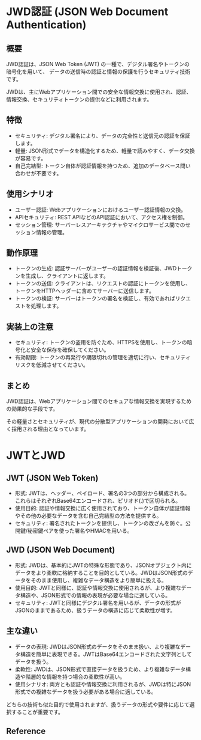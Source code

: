 # JWD認証 (JSON Web Document Authentication)
## 概要
JWD認証は、JSON Web Token (JWT) の一種で、デジタル署名やトークンの暗号化を用いて、
データの送信時の認証と情報の保護を行うセキュリティ技術です。

JWDは、主にWebアプリケーション間での安全な情報交換に使用され、認証、情報交換、セキュリティトークンの提供などに利用されます。

## 特徴
- セキュリティ: デジタル署名により、データの完全性と送信元の認証を保証します。
- 軽量: JSON形式でデータを構造化するため、軽量で読みやすく、データ交換が容易です。
- 自己完結型: トークン自体が認証情報を持つため、追加のデータベース問い合わせが不要です。

## 使用シナリオ
- ユーザー認証: Webアプリケーションにおけるユーザー認証情報の交換。
- APIセキュリティ: REST APIなどのAPI認証において、アクセス権を制御。
- セッション管理: サーバーレスアーキテクチャやマイクロサービス間でのセッション情報の管理。

## 動作原理
- トークンの生成: 認証サーバーがユーザーの認証情報を検証後、JWDトークンを生成し、クライアントに返します。
- トークンの送信: クライアントは、リクエストの認証にトークンを使用し、トークンをHTTPヘッダーに含めてサーバーに送信します。
- トークンの検証: サーバーはトークンの署名を検証し、有効であればリクエストを処理します。

## 実装上の注意
- セキュリティ: トークンの盗用を防ぐため、HTTPSを使用し、トークンの暗号化と安全な保存を確保してください。
- 有効期限: トークンの再発行や期限切れの管理を適切に行い、セキュリティリスクを低減させてください。

## まとめ
JWD認証は、Webアプリケーション間でのセキュアな情報交換を実現するための効果的な手段です。

その軽量さとセキュリティが、現代の分散型アプリケーションの開発において広く採用される理由となっています。

# JWTとJWD
## JWT (JSON Web Token)
- 形式: JWTは、ヘッダー、ペイロード、署名の3つの部分から構成される。これらはそれぞれBase64エンコードされ、ピリオド(.)で区切られる。
- 使用目的: 認証や情報交換に広く使用されており、トークン自体が認証情報やその他の必要なデータを含む自己完結型の方法を提供する。
- セキュリティ: 署名されたトークンを提供し、トークンの改ざんを防ぐ。公開鍵/秘密鍵ペアを使った署名やHMACを用いる。

## JWD (JSON Web Document)
- 形式: JWDは、基本的にJWTの特殊な形態であり、JSONオブジェクト内にデータをより柔軟に格納することを目的としている。JWDはJSON形式のデータをそのまま使用し、複雑なデータ構造をより簡単に扱える。
- 使用目的: JWTと同様に、認証や情報交換に使用されるが、より複雑なデータ構造や、JSON形式での情報の表現が必要な場合に適している。
- セキュリティ: JWTと同様にデジタル署名を用いるが、データの形式がJSONのままであるため、扱うデータの構造に応じて柔軟性が増す。

## 主な違い
- データの表現: JWDはJSON形式のデータをそのまま扱い、より複雑なデータ構造を簡単に表現できる。JWTはBase64エンコードされた文字列としてデータを扱う。
- 柔軟性: JWDは、JSON形式で直接データを扱うため、より複雑なデータ構造や階層的な情報を持つ場合の柔軟性が高い。
- 使用シナリオ: 両方とも認証や情報交換に利用されるが、JWDは特にJSON形式での複雑なデータを扱う必要がある場合に適している。

どちらの技術も似た目的で使用されますが、扱うデータの形式や要件に応じて選択することが重要です。

## Reference
